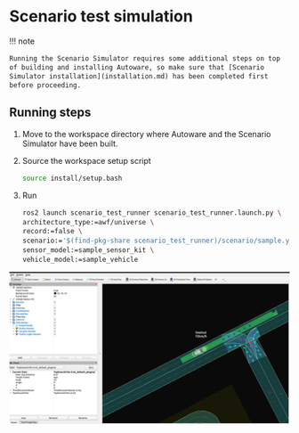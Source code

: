 # Scenario test simulation

!!! note

    Running the Scenario Simulator requires some additional steps on top of building and installing Autoware, so make sure that [Scenario Simulator installation](installation.md) has been completed first before proceeding.

## Running steps

1. Move to the workspace directory where Autoware and the Scenario Simulator have been built.

2. Source the workspace setup script

   ```bash
   source install/setup.bash
   ```

3. Run

   ```bash
   ros2 launch scenario_test_runner scenario_test_runner.launch.py \
   architecture_type:=awf/universe \
   record:=false \
   scenario:='$(find-pkg-share scenario_test_runner)/scenario/sample.yaml' \
   sensor_model:=sample_sensor_kit \
   vehicle_model:=sample_vehicle
   ```

![scenario_test_runner](images/scenario_test_runner.png)

